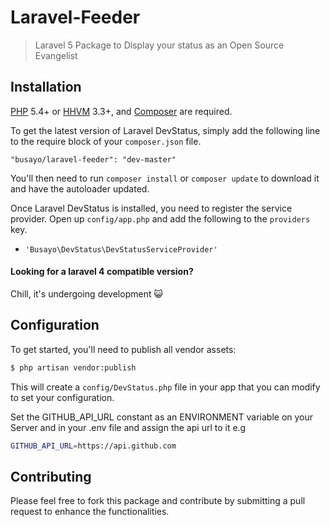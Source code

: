 # Laravel-Feeder

> Laravel 5 Package to Display your status as an Open Source Evangelist

## Installation

[PHP](https://php.net) 5.4+ or [HHVM](http://hhvm.com) 3.3+, and [Composer](https://getcomposer.org) are required.

To get the latest version of Laravel DevStatus, simply add the following line to the require block of your `composer.json` file.

```
"busayo/laravel-feeder": "dev-master"
```

You'll then need to run `composer install` or `composer update` to download it and have the autoloader updated.

Once Laravel DevStatus is installed, you need to register the service provider. Open up `config/app.php` and add the following to the `providers` key.

* `'Busayo\DevStatus\DevStatusServiceProvider'`

#### Looking for a laravel 4 compatible version?

Chill, it's undergoing development :smiley_cat:


## Configuration

To get started, you'll need to publish all vendor assets:

```bash
$ php artisan vendor:publish
```

This will create a `config/DevStatus.php` file in your app that you can modify to set your configuration.

Set the GITHUB_API_URL constant as an ENVIRONMENT variable on your Server and in your .env file and assign the api url to it e.g

```bash
GITHUB_API_URL=https://api.github.com
```

## Contributing

Please feel free to fork this package and contribute by submitting a pull request to enhance the functionalities.

